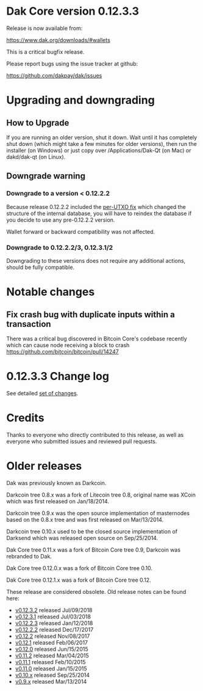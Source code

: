 Dak Core version 0.12.3.3
==========================

Release is now available from:

  <https://www.dak.org/downloads/#wallets>

This is a critical bugfix release.

Please report bugs using the issue tracker at github:

  <https://github.com/dakpay/dak/issues>


Upgrading and downgrading
=========================

How to Upgrade
--------------

If you are running an older version, shut it down. Wait until it has completely
shut down (which might take a few minutes for older versions), then run the
installer (on Windows) or just copy over /Applications/Dak-Qt (on Mac) or
dakd/dak-qt (on Linux).

Downgrade warning
-----------------

### Downgrade to a version < 0.12.2.2

Because release 0.12.2.2 included the [per-UTXO fix](release-notes/dak/release-notes-0.12.2.2.md#per-utxo-fix)
which changed the structure of the internal database, you will have to reindex
the database if you decide to use any pre-0.12.2.2 version.

Wallet forward or backward compatibility was not affected.

### Downgrade to 0.12.2.2/3, 0.12.3.1/2

Downgrading to these versions does not require any additional actions, should be
fully compatible.


Notable changes
===============

Fix crash bug with duplicate inputs within a transaction
--------------------------------------------------------

There was a critical bug discovered in Bitcoin Core's codebase recently which
can cause node receiving a block to crash https://github.com/bitcoin/bitcoin/pull/14247

0.12.3.3 Change log
===================

See detailed [set of changes](https://github.com/dakpay/dak/compare/v0.12.3.2...dakpay:v0.12.3.3).

Credits
=======

Thanks to everyone who directly contributed to this release,
as well as everyone who submitted issues and reviewed pull requests.


Older releases
==============

Dak was previously known as Darkcoin.

Darkcoin tree 0.8.x was a fork of Litecoin tree 0.8, original name was XCoin
which was first released on Jan/18/2014.

Darkcoin tree 0.9.x was the open source implementation of masternodes based on
the 0.8.x tree and was first released on Mar/13/2014.

Darkcoin tree 0.10.x used to be the closed source implementation of Darksend
which was released open source on Sep/25/2014.

Dak Core tree 0.11.x was a fork of Bitcoin Core tree 0.9,
Darkcoin was rebranded to Dak.

Dak Core tree 0.12.0.x was a fork of Bitcoin Core tree 0.10.

Dak Core tree 0.12.1.x was a fork of Bitcoin Core tree 0.12.

These release are considered obsolete. Old release notes can be found here:

- [v0.12.3.2](https://github.com/dakpay/dak/blob/master/doc/release-notes/dak/release-notes-0.12.3.2.md) released Jul/09/2018
- [v0.12.3.1](https://github.com/dakpay/dak/blob/master/doc/release-notes/dak/release-notes-0.12.3.1.md) released Jul/03/2018
- [v0.12.2.3](https://github.com/dakpay/dak/blob/master/doc/release-notes/dak/release-notes-0.12.2.3.md) released Jan/12/2018
- [v0.12.2.2](https://github.com/dakpay/dak/blob/master/doc/release-notes/dak/release-notes-0.12.2.2.md) released Dec/17/2017
- [v0.12.2](https://github.com/dakpay/dak/blob/master/doc/release-notes/dak/release-notes-0.12.2.md) released Nov/08/2017
- [v0.12.1](https://github.com/dakpay/dak/blob/master/doc/release-notes/dak/release-notes-0.12.1.md) released Feb/06/2017
- [v0.12.0](https://github.com/dakpay/dak/blob/master/doc/release-notes/dak/release-notes-0.12.0.md) released Jun/15/2015
- [v0.11.2](https://github.com/dakpay/dak/blob/master/doc/release-notes/dak/release-notes-0.11.2.md) released Mar/04/2015
- [v0.11.1](https://github.com/dakpay/dak/blob/master/doc/release-notes/dak/release-notes-0.11.1.md) released Feb/10/2015
- [v0.11.0](https://github.com/dakpay/dak/blob/master/doc/release-notes/dak/release-notes-0.11.0.md) released Jan/15/2015
- [v0.10.x](https://github.com/dakpay/dak/blob/master/doc/release-notes/dak/release-notes-0.10.0.md) released Sep/25/2014
- [v0.9.x](https://github.com/dakpay/dak/blob/master/doc/release-notes/dak/release-notes-0.9.0.md) released Mar/13/2014

